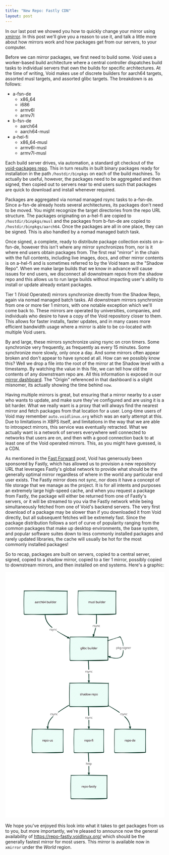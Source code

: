 ```yaml
---
title: "New Repo: Fastly CDN"
layout: post
---
```


In our last post we showed you how to quickly change your mirror using
[xmirror](https://man.voidlinux.org/xmirror.1).  In this post we'll
give you a reason to use it, and talk a little more about how mirrors
work and how packages get from our servers, to your computer.

Before we can mirror packages, we first need to build some.  Void uses
a worker-based build architecture where a central controller
dispatches build tasks to individual servers that own the builds for
specific architectures.  At the time of writing, Void makes use of
discrete builders for aarch64 targets, assorted musl targets, and
assorted glibc targets.  The breakdown is as follows:

  * a-fsn-de
    * x86_64
    * i686
    * armv6l
    * armv7l
  * b-fsn-de
    * aarch64
    * aarch64-musl
  * a-hel-fi
    * x86_64-musl
    * armv6l-musl
    * armv7l-musl

Each build server drives, via automation, a standard git checkout of
the [void-packages repo](https://github.com/void-linux/void-packages).
This in turn results in built binary packages ready for installation
in the path `/hostdir/binpkgs` on each of the build machines.  To
actually be useful, however, the packages need to be aggregated and
then signed, then copied out to servers near to end users such that
packages are quick to download and install whenever required.

Packages are aggregated via nomad managed rsync tasks to a-fsn-de.
Since a-fsn-de already hosts several architectures, its packages don't
need to be moved.  You might recognize the target directories from the
repo URL structure.  The packages originating on a-hel-fi are copied
to `/hostdir/binpkgs/musl` and the packages from b-fsn-de are copied
to `/hostdir/binpkgs/aarch64`.  Once the packages are all in one
place, they can be signed.  This is also handled by a nomad managed
batch task.

Once signed, a complete, ready to distribute package collection exists
on a-fsn-de, however this isn't where any mirror synchronizes from,
nor is it where end users obtain packages from.  The first real
"mirror" in the chain with the full contents, including live images,
docs, and other mirror contents is on a-hel-fi and is sometimes
referred to by the Void team as the "Shadow Repo".  When we make large
builds that we know in advance will cause issues for end users, we
disconnect all downstream repos from the shadow repo and this allows
us to run large builds without impacting user's ability to install or
update already extant packages.

Tier 1 (Void Operated) mirrors synchronize directly from the Shadow
Repo, again via nomad managed batch tasks.  All downstream mirrors
synchronize from one or more tier 1 mirrors, with one notable
exception which we'll come back to.  These mirrors are operated by
universities, companies, and individuals who desire to have a copy of
the Void repository closer to them.  This allows for faster installs,
faster updates, and in many cases more efficient bandwidth usage where
a mirror is able to be co-located with multiple Void users.

By and large, these mirrors synchronize using rsync on cron timers.
Some synchronize very frequently, as frequently as every 15 minutes.
Some synchronize more slowly, only once a day.  And some mirrors often
appear broken and don't appear to have synced at all.  How can we
possibly know this?  Well we drop a file into the root of the mirror
at the Shadow level with a timestamp.  By watching the value in this
file, we can tell how old the contents of any downstream repo are.
All this information is exposed in our [mirror
dashboard](https://grafana.s.voidlinux.org/d/cLraC-XMk/mirrors-status).
The "Origin" referenced in that dashboard is a slight misnomer, its
actually showing the time behind `now`.

Having multiple mirrors is great, but ensuring that a mirror nearby to
a user who wants to update, and make sure they've configured and are
using it is a bit harder.  What we really want is a proxy that will
always find the nearest mirror and fetch packages from that location
for a user.  Long-time users of Void may remember `auto.voidlinux.org`
which was an early attempt at this.  Due to limitations in XBPS
itself, and limitations in the way that we are able to introspect
mirrors, this service was eventually retracted.  What we actually want
is a network of servers everywhere well connected to networks that
users are on, and then with a good connection back to at least one of
the Void operated mirrors.  This, as you might have guessed, is a CDN.

As mentioned in the [Fast
Forward](/news/2023/01/fastly-fast-forward.html) post, Void has
generously been sponsored by Fastly, which has allowed us to provision
a new repository URL that leverages Fastly's global network to
provide what should be the generally optimal mirror regardless of
where in the world any particular end user exists.  The Fastly mirror
does not sync, nor does it have a concept of file storage that we
manage as the project.  It is for all intents and purposes an
extremely large high-speed cache, and when you request a package from
Fastly, the package will either be returned from one of Fastly's
servers, or it will be streamed to you via the Fastly network while
being simultaneously fetched from one of Void's backend servers.  The
very first download of a package may be slower than if you downloaded
it from Void directly, but all subsequent fetches will be extremely
fast.  Since the package distribution follows a sort of curve of
popularity ranging from the common packages that make up desktop
environments, the base system, and popular software suites down to
less commonly installed packages and rarely updated libraries, the
cache will usually be hot for the most commonly installed packages!

So to recap, packages are built on servers, copied to a central
server, signed, copied to a shadow mirror, copied to a tier 1 mirror,
possibly copied to downstream mirrors, and then installed on end
systems.  Here's a graphic:

<img src="/assets/img/mirrors.svg" alt="diagram of the package flow" style="max-height: 80vh" />

We hope you've enjoyed this look into what it takes to get packages
from us to you, but more importantly, we're pleased to announce now
the general availability of <https://repo-fastly.voidlinux.org/> which
should be the generally fastest mirror for most users.  This mirror is
available now in `xmirror` under the *World* region.
